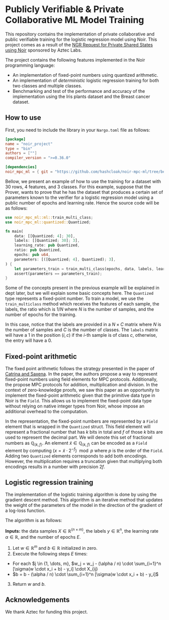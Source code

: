 # Publicly Verifiable & Private Collaborative ML Model Training

This repository contains the implementation of private collaborative and public
verifiable training for the logistic regression model using Noir. This project
comes as a result of the [NGR Request for Private Shared States using Noir](https://github.com/orgs/noir-lang/discussions/6317)
sponsored by Aztec Labs.

The project contains the following features implemented in the Noir programming
language:

- An implementation of fixed-point numbers using quantized arithmetic.
- An implementation of *deterministic* logistic regression training for both two
classes and multiple classes.
- Benchmarking and test of the performance and accuracy of the implementation
using the Iris plants dataset and the Breast cancer dataset.

## How to use

First, you need to include the library in your `Nargo.toml` file as follows:

```toml
[package]
name = "noir_project"
type = "bin"
authors = [""]
compiler_version = ">=0.36.0"

[dependencies]
noir_mpc_ml = { git = "https://github.com/hashcloak/noir-mpc-ml/tree/benchmarking/lib", branch = "master" }
```

Bellow, we present an example of how to use the training for a dataset with 30
rows, 4 features, and 3 classes. For this example, suppose that the Prover,
wants to prove that he has the dataset that produces a certain set of parameters
known to the verifier for a logistic regression model using a public number of
epochs and learning rate. Hence the source code will be as follows:

```rust
use noir_mpc_ml::ml::train_multi_class;
use noir_mpc_ml::quantized::Quantized;

fn main(
    data: [[Quantized; 4]; 30],
    labels: [[Quantized; 30]; 3],
    learning_rate: pub Quantized,
    ratio: pub Quantized,
    epochs: pub u64,
    parameters: [([Quantized; 4], Quantized); 3],
) {
    let parameters_train = train_multi_class(epochs, data, labels, learning_rate, ratio);
    assert(parameters == parameters_train);
}
```

Some of the concepts present in the previous example will be explained in dept
later, but we will explain some basic concepts here. The `Quantized` type
represents a fixed-point number. To train a model, we use the `train_multiclass`
method which receives the features of each sample, the labels, the ratio which
is $1 / N$ where $N$ is the number of samples, and the number of epochs for the
training.

In this case, notice that the labels are provided in a $N \times C$ matrix where
$N$ is the number of samples and $C$ is the number of classes. The `labels`
matrix will have a 1 in the position $(i, c)$ if the $i$-th sample is of class
$c$, otherwise, the entry will have a 0.

## Fixed-point arithmetic

The fixed point arithmetic follows the strategy presented in the paper of
[Catrina and Saxena](https://www.ifca.ai/pub/fc10/31_47.pdf). In the paper, the
authors propose a way to represent fixed-point numbers using field elements for
MPC protocols. Additionally, the propose MPC protocols for addition,
multiplication and division. In the context of zero-knowledge proofs, we saw this
paper as an opportunity to implement the fixed-point arithmetic given that the
primitive data type in Noir is the `Field`. This allows us to implement the
fixed-point data type without relying on native integer types from Noir, whose
impose an additional overhead to the computation.

In the representation, the fixed-point numbers are represented by a `Field`
element that is wrapped in the `Quantized` struct. This field element will
represent a fractional number that has $k$ bits in total and $f$ of those $k$
bits are used to represent the decimal part. We will denote this set of
fractional numbers as $\mathbb{Q}_{\langle k, f \rangle}$. An element
$\tilde{x} \in \mathbb{Q}_{\langle k, f \rangle}$ can be encoded as a `Field`
element by computing $(x = \tilde{x} \cdot 2^{-f}) \mod p$ where $p$ is the order
of the `Field`. Adding two `Quantized` elements corresponds to add both encodings.
However, the multiplication requires a truncation given that multiplying both encodings
results in a number with precision $2f$.

## Logistic regression training

The implementation of the logistic training algorithm is done by using the
gradient descent method. This algorithm is an iterative method that updates the
weight of the parameters of the model in the direction of the gradient of a
log-loss function.

The algorithm is as follows:

**Inputs:** the data samples $X \in \mathbb{R}^{(n \times m)}$, the labels
$y \in \mathbb{R}^{n}$, the learning rate $\alpha \in \mathbb{R}$, and the
number of epochs $E$.

1. Let $w \in \mathbb{R}^m$ and $b \in \mathbb{R}$ initialized in zero.
2. Execute the following steps $E$ times:

- For each $j \in {1, \dots, m}, $w_j = w_j - (\alpha / n) \cdot \sum_{i=1}^n [\sigma(w \cdot x_i + b) - y_i] \cdot X_{ij}
- $b = b - (\alpha / n) \cdot \sum_{i=1}^n [\sigma(w \cdot x_i + b) - y_i]$

3. Return $w$ and $b$.

## Acknowledgements

We thank Aztec for funding this project.
